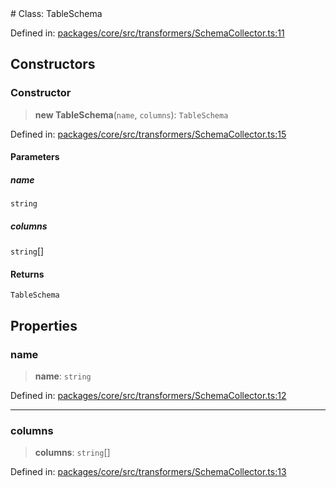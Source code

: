 <div v-pre>
# Class: TableSchema

Defined in: [packages/core/src/transformers/SchemaCollector.ts:11](https://github.com/mk3008/rawsql-ts/blob/3b53f17d700cf976ce5c49b674a04b41eeb14c40/packages/core/src/transformers/SchemaCollector.ts#L11)

## Constructors

### Constructor

> **new TableSchema**(`name`, `columns`): `TableSchema`

Defined in: [packages/core/src/transformers/SchemaCollector.ts:15](https://github.com/mk3008/rawsql-ts/blob/3b53f17d700cf976ce5c49b674a04b41eeb14c40/packages/core/src/transformers/SchemaCollector.ts#L15)

#### Parameters

##### name

`string`

##### columns

`string`[]

#### Returns

`TableSchema`

## Properties

### name

> **name**: `string`

Defined in: [packages/core/src/transformers/SchemaCollector.ts:12](https://github.com/mk3008/rawsql-ts/blob/3b53f17d700cf976ce5c49b674a04b41eeb14c40/packages/core/src/transformers/SchemaCollector.ts#L12)

***

### columns

> **columns**: `string`[]

Defined in: [packages/core/src/transformers/SchemaCollector.ts:13](https://github.com/mk3008/rawsql-ts/blob/3b53f17d700cf976ce5c49b674a04b41eeb14c40/packages/core/src/transformers/SchemaCollector.ts#L13)
</div>
